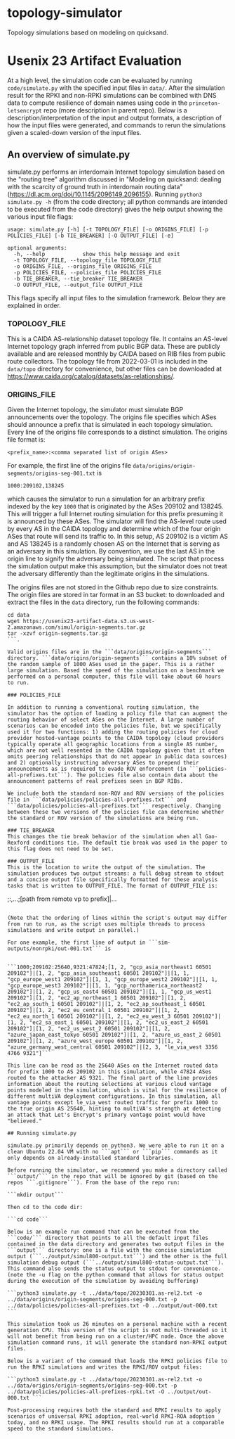 # topology-simulator
Topology simulations based on modeling on quicksand.

# Usenix 23 Artifact Evaluation
At a high level, the simulation code can be evaluated by running ```code/simulate.py``` with the specified input files in ```data/```. After the simulation result for the RPKI and non-RPKI simulations can be combined with DNS data to compute resilience of domain names using code in the ```princeton-letsencrypt``` repo (more description in parent repo). Below is a description/interpretation of the input and output formats, a description of how the input files were generated, and commands to rerun the simulations given a scaled-down version of the input files.

## An overview of simulate.py
simulate.py performs an interdomain Internet topology simulation based on the "routing tree" algorithm discussed in "Modeling on quicksand: dealing with the scarcity of ground truth in interdomain routing data" (https://dl.acm.org/doi/10.1145/2096149.2096155). Running ```python3 simulate.py -h``` (from the code directory; all python commands are intended to be executed from the code directory) gives the help output showing the various input file flags:

```
usage: simulate.py [-h] [-t TOPOLOGY_FILE] [-o ORIGINS_FILE] [-p POLICIES_FILE] [-b TIE_BREAKER] [-O OUTPUT_FILE] [-e]

optional arguments:
  -h, --help            show this help message and exit
  -t TOPOLOGY_FILE, --topology_file TOPOLOGY_FILE
  -o ORIGINS_FILE, --origins_file ORIGINS_FILE
  -p POLICIES_FILE, --policies_file POLICIES_FILE
  -b TIE_BREAKER, --tie_breaker TIE_BREAKER
  -O OUTPUT_FILE, --output_file OUTPUT_FILE
```

This flags specify all input files to the simulation framework. Below they are explained in order.

### TOPOLOGY_FILE
This is a CAIDA AS-relationship dataset topology file. It contains an AS-level Internet topology graph inferred from public BGP data. These are publicly available and are released monthly by CAIDA based on RIB files from public route collectors. The topology file from 2022-03-01 is included in the ```data/topo``` directory for convenience, but other files can be downloaded at https://www.caida.org/catalog/datasets/as-relationships/.

### ORIGINS_FILE
Given the Internet topology, the simulator must simulate BGP announcements over the topology. The origins file specifies which ASes should announce a prefix that is simulated in each topology simulation. Every line of the origins file corresponds to a distinct simulation. The origins file format is:

```
<prefix_name>:<comma separated list of origin ASes>
```

For example, the first line of the origins file ```data/origins/origin-segments/origins-seg-001.txt``` is 

```
1000:209102,138245
```

which causes the simulator to run a simulation for an arbitrary prefix indexed by the key ```1000``` that is originated by the ASes 209102 and 138245. This will trigger a full Internet routing simulation for this prefix presuming it is announced by these ASes. The simulator will find the AS-level route used by every AS in the CAIDA topology and determine which of the four origin ASes that route will send its traffic to. In this setup, AS 209102 is a victim AS and AS 138245 is a randomly chosen AS on the Internet that is serving as an adversary in this simulation. By convention, we use the last AS in the origin line to signify the adversary being simulated. The script that process the simulation output make this assumption, but the simulator does not treat the adversary differently than the legitimate origins in the simulations.

The origins files are not stored in the Github repo due to size constraints. The origin files are stored in tar format in an S3 bucket: to downloaded and extract the files in the `data` directory, run the following commands:
```
cd data
wget https://usenix23-artifact-data.s3.us-west-2.amazonaws.com/simul/origin-segments.tar.gz
tar -xzvf origin-segments.tar.gz
```.

Valid origins files are in the ```data/origins/origin-segments``` directory. ```data/origins/origin-segments``` contains a 10% subset of the random sample of 1000 ASes used in the paper. This is a rather large simulation. Based the speed of the simulation on a benchmark we performed on a personal computer, this file will take about 60 hours to run.

### POLICIES_FILE

In addition to running a conventional routing simulation, the simulator has the option of loading a policy file that can augment the routing behavior of select ASes on the Internet. A large number of scenarios can be encoded into the policies file, but we specifically used it for two functions: 1) adding the routing policies for cloud provider hosted-vantage points to the CAIDA topology (cloud providers typically operate all geographic locations from a single AS number, which are not well resented in the CAIDA topology given that it often omits peering relationships that do not appear in public data sources) and 2) optionally instructing adversary ASes to prepend their announcements as is required to evade ROV enforcement (in ```policies-all-prefixes.txt```). The policies file also contain data about the announcement patterns of real prefixes seen in BGP RIBs.

We include both the standard non-ROV and ROV versions of the policies file in ```data/policies/policies-all-prefixes.txt``` and ```data/policies/policies-all-prefixes.txt``` respectively. Changing between these two versions of the policies file can determine whether the standard or ROV version of the simulations are being run.

### TIE_BREAKER
This changes the tie break behavior of the simulation when all Gao-Rexford conditions tie. The default tie break was used in the paper to this flag does not need to be set.

### OUTPUT_FILE
This is the location to write the output of the simulation. The simulation produces two output streams: a full debug stream to stdout and a concise output file specifically formatted for these analysis tasks that is written to OUTPUT_FILE. The format of OUTPUT_FILE is:

```
<prefix>;<origin>:<number of ASes in the Internet topology that route data to that origin>,...;[path from remote vp to prefix]|...
```

(Note that the ordering of lines within the script's output may differ from run to run, as the script uses multiple threads to process simulations and write output in parallel.)

For one example, the first line of output in ```sim-outputs/nonrpki/out-001.txt``` is


```1000;209102:25640,9321:47824;[1, 2, "gcp_asia_northeast1 60501 209102"]|[1, 2, "gcp_asia_southeast1 60501 209102"]|[1, 1, "gcp_europe_west1 209102"]|[1, 1, "gcp_europe_west2 209102"]|[1, 1, "gcp_europe_west3 209102"]|[1, 1, "gcp_northamerica_northeast2 209102"]|[1, 2, "gcp_us_east4 60501 209102"]|[1, 1, "gcp_us_west1 209102"]|[1, 2, "ec2_ap_northeast_1 60501 209102"]|[1, 2, "ec2_ap_south_1 60501 209102"]|[1, 2, "ec2_ap_southeast_1 60501 209102"]|[1, 2, "ec2_eu_central_1 60501 209102"]|[1, 2, "ec2_eu_north_1 60501 209102"]|[1, 2, "ec2_eu_west_3 60501 209102"]|[1, 2, "ec2_sa_east_1 60501 209102"]|[1, 2, "ec2_us_east_2 60501 209102"]|[1, 2, "ec2_us_west_2 60501 209102"]|[1, 2, "azure_japan_east_tokyo 60501 209102"]|[1, 2, "azure_us_east_2 60501 209102"]|[1, 2, "azure_west_europe 60501 209102"]|[1, 2, "azure_germany_west_central 60501 209102"]|[2, 3, "le_via_west 3356 4766 9321"]```

This line can be read as the 25640 ASes on the Internet routed data for prefix 1000 to AS 209102 in this simulation, while 47824 ASes routed to the attacker AS 9321. The final part of the line provides information about the routing selections at various cloud vantage points modeled in the simulation, which is vital for the resilience of different multiVA deployment configurations. In this simulation, all vantage points except le_via_west routed traffic for prefix 1000 to the true origin AS 25640, hinting to multiVA's strength at detecting an attack that Let's Encrypt's primary vantage point would have "believed."

## Running simulate.py

simulate.py primarily depends on python3. We were able to run it on a clean Ubuntu 22.04 VM with no ```apt``` or ```pip``` commands as it only depends on already-installed standard libraries.

Before running the simulator, we recommend you make a directory called ```output/``` in the repo that will be ignored by git (based on the repos ```.gitignore```). From the base of the repo run:

```mkdir output```

Then cd to the code dir:

```cd code```

Below is an example run command that can be executed from the ```code/``` directory that points to all the default input files contained in the data directory and generates two output files in the ```output``` directory: one is a file with the concise simulation output (```../output/simul800-output.txt```) and the other is the full simulation debug output (```../output/simul800-status-output.txt```). This command also sends the status output to stdout for convenience. (note the -u flag on the python command that allows for status output during the execution of the simulation by avoiding buffering)

```python3 simulate.py -t ../data/topo/20230301.as-rel2.txt -o ../data/origins/origin-segments/origins-seg-000.txt -p ../data/policies/policies-all-prefixes.txt -O ../output/out-000.txt ```

This simulation took us 26 minutes on a personal machine with a recent generation CPU. This version of the script is not multi-threaded so it will not benefit from being run on a cluster/HPC node. Once the above simulation command runs, it will generate the standard non-RPKI output files.

Below is a variant of the command that loads the RPKI policies file to run the RPKI simulations and writes the RPKI/ROV output files:

```python3 simulate.py -t ../data/topo/20230301.as-rel2.txt -o ../data/origins/origin-segments/origins-seg-000.txt -p ../data/policies/policies-all-prefixes-rpki.txt -O ../output/out-000.txt ```

Post-processing requires both the standard and RPKI results to apply scenarios of universal RPKI adoption, real-world RPKI-ROA adoption today, and no RPKI usage. The RPKI results should run at a comparable speed to the standard simulations.
